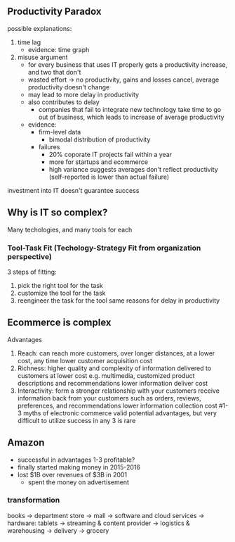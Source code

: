 ## Productivity Paradox
possible explanations:
1. time lag
	- evidence: time graph
2. misuse argument
	- for every business that uses IT properly gets a productivity increase, and two that don't
	- wasted effort -> no productivity, gains and losses cancel, average productivity doesn't change
	- may lead to more delay in productivity
	- also contributes to delay
		* companies that fail to integrate new technology take time to go out of business, which leads to increase of average productivity
	- evidence:
		- firm-level data
			* bimodal distribution of productivity
		- failures
			* 20% coporate IT projects fail within a year
			* more for startups and ecommerce
			* high variance suggests averages don't reflect productivity (self-reported is lower than actual failure)

investment into IT doesn't guarantee success

## Why is IT so complex?
Many techologies, and many tools for each

### Tool-Task Fit (Techology-Strategy Fit from organization perspective)
3 steps of fitting:
1. pick the right tool for the task
2. customize the tool for the task
3. reengineer the task for the tool
same reasons for delay in productivity

## Ecommerce is complex
Advantages
1. Reach: can reach more customers, over longer distances, at a lower cost, any time
	lower customer acquisition cost
2. Richness: higher quality and complexity of information delivered to customers at lower cost
	e.g. multimedia, customized product descriptions and recommendations
	lower information deliver cost
3. Interactivity: form a stronger relationship with your customers
	receive information back from your customers such as orders, reviews, preferences, and recommendations
	lower information collection cost
#1-3 myths of electronic commerce
	valid potential advantages, but very difficult to utilize
	success in any 3 is rare

## Amazon
- successful in advantages 1-3
profitable?
- finally started making money in 2015-2016
- lost $1B over revenues of $3B in 2001
	- spent the money on advertisement
### transformation
books -> department store -> mall -> software and cloud services -> hardware: tablets -> streaming & content provider -> logistics & warehousing -> delivery -> grocery